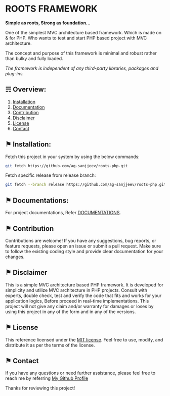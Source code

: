 # ROOTS FRAMEWORK

**Simple as roots, Strong as foundation...**

One of the simplest MVC architecture based framework. Which is made on & for PHP. Who wants to test and start PHP based project with MVC architecture.

The concept and purpose of this framework is minimal and robust rather than bulky and fully loaded.

*The framework is independent of any third-party libraries, packages and plug-ins.*

## &#9780; Overview:
1. [Installation](#-installation)
2. [Documentation](#-documentation)
3. [Contribution](#-contribution)
4. [Disclaimer](#-disclaimer)
5. [License](#-license)
6. [Contact](#-contact)

## &#9873; Installation:

Fetch this project in your system by using the below commands:

```bash
git fetch https://github.com/ag-sanjjeev/roots-php.git
```

Fetch specific release from release branch:

```bash
git fetch --branch release https://github.com/ag-sanjjeev/roots-php.git
```

## &#9873; Documentations:

For project documentations, Refer [DOCUMENTATIONS](DOCUMENTATIONS.md).

## &#9873; Contribution
Contributions are welcome! If you have any suggestions, bug reports, or feature requests, please open an issue or submit a pull request. Make sure to follow the existing coding style and provide clear documentation for your changes.

## &#9873; Disclaimer
This is a simple MVC architecture based PHP framework. It is developed for simplicity and utilize MVC architecture in PHP projects. Consult with experts, double check, test and verify the code that fits and works for your application logics, Before proceed in real-time implementations. This project will not give any claim and/or warranty for damages or loses by using this project in any of the form and in any of the versions.

## &#9873; License
This reference licensed under the [MIT license](LICENSE). Feel free to use, modify, and distribute it as per the terms of the license.

## &#9873; Contact
If you have any questions or need further assistance, please feel free to reach me by referring [My Github Profile](https://github.com/ag-sanjjeev/)

Thanks for reviewing this project!
